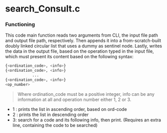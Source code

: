 # search_Consult.c
### Functioning

This code main function reads two arguments from CLI, the input file path and output file path, respectively. Then appends it into a from-scratch-built doubly linked circular list that uses a dummy as sentinel node. Lastly, writes the data in the output file, based on the operation typed in the input file, which must present its content based on the following syntax:
```sh
{<ordination_code>, <info>}
{<ordination_code>, <info>}
            ...
{<ordination_code>, <info>}
<op_number>
```
>Where ordination_code must be a positive integer,
>info can be any information at all and
>operation number either 1, 2 or 3.

- 1 : prints the list in ascending order, based on ord-code
- 2 : prints the list in descending order
- 3: search for a code and its following info, then print. (Requires an extra line, containing the code to be searched)

